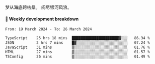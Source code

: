 梦从海底跨枯桑。
阅尽银河风浪。


#### 📝 Weekly development breakdown

<!--START_SECTION:waka-->

```txt
From: 19 March 2024 - To: 26 March 2024

TypeScript    25 hrs 18 mins  █████████████████████▓░░░   86.34 %
JSON          2 hrs 7 mins    █▓░░░░░░░░░░░░░░░░░░░░░░░   07.24 %
JavaScript    31 mins         ▒░░░░░░░░░░░░░░░░░░░░░░░░   01.76 %
HTML          27 mins         ▒░░░░░░░░░░░░░░░░░░░░░░░░   01.57 %
TSConfig      26 mins         ▒░░░░░░░░░░░░░░░░░░░░░░░░   01.49 %
```

<!--END_SECTION:waka-->



